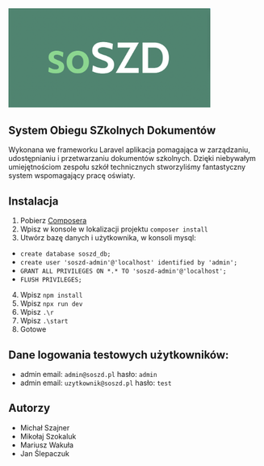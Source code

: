 <img src="./public/images/logo.png " data-canonical-src="./public/images/logo.png" width="400" alt="Logo SOSZD" />


## System Obiegu SZkolnych Dokumentów
Wykonana we frameworku Laravel aplikacja pomagająca w zarządzaniu, udostępnianiu i przetwarzaniu dokumentów szkolnych. Dzięki niebywałym umiejętnościom zespołu szkół technicznych stworzyliśmy fantastyczny system wspomagający pracę oświaty.


## Instalacja
1. Pobierz <a href="https://getcomposer.org/">Composera</a>
2. Wpisz w konsole w lokalizacji projektu `composer install`
3. Utwórz bazę danych i użytkownika, w konsoli mysql:
- `create database soszd_db;`
- `create user 'soszd-admin'@'localhost' identified by 'admin';`
- `GRANT ALL PRIVILEGES ON *.* TO 'soszd-admin'@'localhost';`
- `FLUSH PRIVILEGES;`
4. Wpisz `npm install`
5. Wpisz `npx run dev`
6. Wpisz `.\r`
7. Wpisz `.\start`
8. Gotowe

## Dane logowania testowych użytkowników:

- admin email: `admin@soszd.pl` hasło: `admin` 
- admin email: `uzytkownik@soszd.pl` hasło: `test` 

## Autorzy
- Michał Szajner
- Mikołaj Szokaluk
- Mariusz Wakuła
- Jan Ślepaczuk
